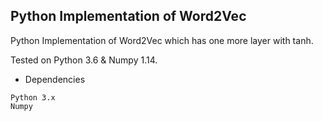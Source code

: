 ## Python Implementation of Word2Vec

Python Implementation of Word2Vec which has one more layer with tanh.

Tested on Python 3.6 & Numpy 1.14.


- Dependencies

```
Python 3.x
Numpy
```
